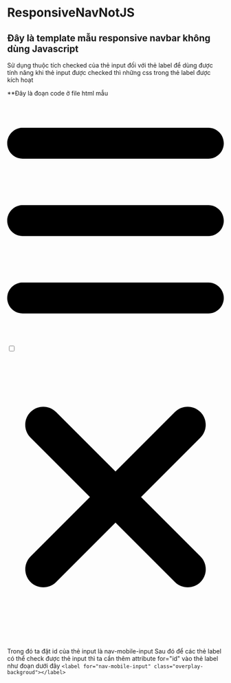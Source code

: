 # ResponsiveNavNotJS

## Đây là template mẫu responsive navbar không dùng Javascript

Sử dụng thuộc tích checked của thẻ input đối với thẻ label để dùng được tính năng khi thẻ input được checked thì những css trong thẻ label được kích hoạt

**Đây là đoạn code ở file html mẫu 
                   <label for="nav-mobile-input" class="nav__mobile-icon">
                    <svg class="nav__mobile-icon" xmlns="http://www.w3.org/2000/svg" viewBox="0 0 448 512"><!--! Font Awesome Pro 6.4.2 by @fontawesome - https://fontawesome.com License - https://fontawesome.com/license (Commercial License) Copyright 2023 Fonticons, Inc. --><path d="M0 96C0 78.3 14.3 64 32 64H416c17.7 0 32 14.3 32 32s-14.3 32-32 32H32C14.3 128 0 113.7 0 96zM0 256c0-17.7 14.3-32 32-32H416c17.7 0 32 14.3 32 32s-14.3 32-32 32H32c-17.7 0-32-14.3-32-32zM448 416c0 17.7-14.3 32-32 32H32c-17.7 0-32-14.3-32-32s14.3-32 32-32H416c17.7 0 32 14.3 32 32z"/></svg>
                </label>
            </ul>
        </nav>
        <input type="checkbox" name="" class="nav__input" id="nav-mobile-input">
        <label for="nav-mobile-input" class="overplay-backgroud"></label>
        <label class="nav__mobile">
            <label for="nav-mobile-input" class="nav__mobile-close">
                <svg xmlns="http://www.w3.org/2000/svg" viewBox="0 0 384 512"><!--! Font Awesome Pro 6.4.2 by @fontawesome - https://fontawesome.com License - https://fontawesome.com/license (Commercial License) Copyright 2023 Fonticons, Inc. --><path d="M342.6 150.6c12.5-12.5 12.5-32.8 0-45.3s-32.8-12.5-45.3 0L192 210.7 86.6 105.4c-12.5-12.5-32.8-12.5-45.3 0s-12.5 32.8 0 45.3L146.7 256 41.4 361.4c-12.5 12.5-12.5 32.8 0 45.3s32.8 12.5 45.3 0L192 301.3 297.4 406.6c12.5 12.5 32.8 12.5 45.3 0s12.5-32.8 0-45.3L237.3 256 342.6 150.6z"/></svg>
            </label>

Trong đó ta đặt id của thẻ input là nav-mobile-input
Sau đó để các thẻ label có thể check được thẻ input thì ta cần thêm attribute for="id" vào thẻ label như đoạn dưới đây
`<label for="nav-mobile-input" class="overplay-backgroud"></label>`